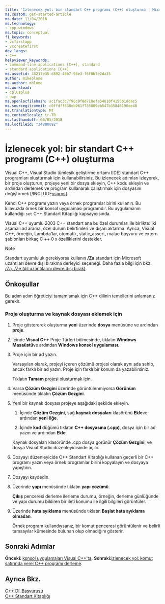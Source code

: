 ```yaml
---
title: 'İzlenecek yol: bir standart C++ programı (C++) oluşturma | Microsoft Docs'
ms.custom: get-started-article
ms.date: 11/04/2016
ms.technology:
- cpp-windows
ms.topic: conceptual
f1_keywords:
- vcfirstapp
- vccreatefirst
dev_langs:
- C++
helpviewer_keywords:
- command-line applications [C++], standard
- standard applications [C++]
ms.assetid: 48217e35-d892-46b7-93e3-f6f0b7e2da35
author: mikeblome
ms.author: mblome
ms.workload:
- cplusplus
- uwp
ms.openlocfilehash: ac1fac3c7f96c9f8d718efa54810f4155b1ddac5
ms.sourcegitcommit: c0ffdff538eb961f786809eb547b35846190ee48
ms.translationtype: MT
ms.contentlocale: tr-TR
ms.lasthandoff: 06/05/2018
ms.locfileid: "34800092"
---
```

# <a name="walkthrough-creating-a-standard-c-program-c"></a>İzlenecek yol: bir standart C++ programı (C++) oluşturma
Visual C++, Visual Studio tümleşik geliştirme ortamı (IDE) standart C++ programları oluşturmak için kullanabilirsiniz. Bu izlenecek adımları izleyerek, bir proje oluşturun, projeye yeni bir dosya ekleyin, C++ kodu ekleyin ve ardından derlemek ve program kullanarak çalıştırmak için dosyasını değiştirmek [!INCLUDE[vsprvs](../assembler/masm/includes/vsprvs_md.md)].  
  
 Kendi C++ programı yazın veya örnek programlar birini kullanın. Bu kılavuzda örnek bir konsol uygulaması programdır. Bu uygulamanın kullandığı `set` C++ Standart Kitaplığı kapsayıcısında.  
  
 Visual C++ uyumlu 2003 C++ standart ana bu özel durumları ile birlikte: iki aşamalı ad arama, özel durum belirtimleri ve dışarı aktarma. Ayrıca, Visual C++, örneğin, Lambda'lar, otomatik, static_assert, rvalue başvuru ve extern şablonları birkaç C ++ 0 x özelliklerini destekler.  
  
> [!NOTE]
>  Standart uyumluluk gerekiyorsa kullanın **/Za** standart için Microsoft uzantıları devre dışı bırakma derleyici seçeneği. Daha fazla bilgi için bkz: [/Za, /Ze (dil uzantılarını devre dışı bırak)](../build/reference/za-ze-disable-language-extensions.md).  
  
## <a name="prerequisites"></a>Önkoşullar  
 Bu adım adım öğreticiyi tamamlamak için C++ dilinin temellerini anlamanız gerekir.  
  
### <a name="to-create-a-project-and-add-a-source-file"></a>Proje oluşturma ve kaynak dosyası eklemek için  
  
1.  Proje göstererek oluşturma **yeni** üzerinde **dosya** menüsüne ve ardından **proje**.  
  
2.  İçinde **Visual C++** Proje Türleri bölmesinde, tıklatın **Windows Masaüstü**ve ardından **Windows konsol uygulaması**.  
  
3.  Proje için bir ad yazın.  
  
     Varsayılan olarak, projeyi içeren çözümü projesi olarak aynı ada sahip, ancak farklı bir ad yazın. Proje için farklı bir konum da yazabilirsiniz.  
  
     Tıklatın **Tamam** projesi oluşturmak için.  
  
4.  Varsa **Çözüm Gezgini** üzerinde görüntülenmiyorsa **Görünüm** menüsünde tıklatın **Çözüm Gezgini**.  
  
5.  Yeni bir kaynak dosyası projeye aşağıdaki şekilde ekleyin.  
  
    1.  İçinde **Çözüm Gezgini**, sağ **kaynak dosyaları** klasörünü **Ekle**ve ardından **yeni öğe**.  
  
    2.  İçinde **kod** düğümü tıklatın **C++ dosyasına (.cpp)**, dosya için bir ad yazın ve ardından **Ekle**.  
  
     Kaynak dosyaları klasöründe .cpp dosya görünür **Çözüm Gezgini**, ve dosya Visual Studio düzenleyicisinde açılır.  
  
6.  Dosyayı düzenleyicide C++ Standart Kitaplığı kullanan geçerli bir C++ programı yazın veya örnek programlar birini kopyalayın ve dosyaya yapıştırın.  
  
7.  Dosyayı kaydedin.  
  
8. Üzerinde **yapı** menüsünde tıklatın **yapı çözümü**.  
  
     **Çıkış** penceresi derleme ilerleme durumu, örneğin, derleme günlüğünde ve yapı durumu bildiren bir ileti konumu ile ilgili bilgileri görüntüler.  
  
9. Üzerinde **hata ayıklama** menüsünde tıklatın **Başlat hata ayıklama olmadan**.  
  
     Örnek program kullandıysanız, bir komut penceresi görüntülenir ve belirli tamsayılar kümesinde bulunan olup olmadığını gösterir.  
  
## <a name="next-steps"></a>Sonraki Adımlar  
 **Önceki:** [konsol uygulamaları Visual C++'ta](../windows/console-applications-in-visual-cpp.md). **Sonraki:**[izlenecek yol: komut satırında yerel C++ programı derleme](../build/walkthrough-compiling-a-native-cpp-program-on-the-command-line.md).  
  
## <a name="see-also"></a>Ayrıca Bkz.  
 [C++ Dil Başvurusu](../cpp/cpp-language-reference.md)   
 [C++ Standart Kitaplığı](../standard-library/cpp-standard-library-reference.md)
